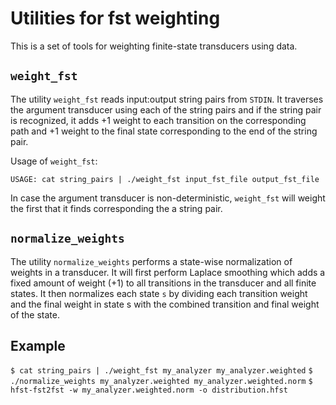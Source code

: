 Utilities for fst weighting
===========================

This is a set of tools for weighting finite-state transducers using data.

`weight_fst`
------------

The utility `weight_fst` reads input:output string pairs from `STDIN`. It traverses the argument transducer using each of the string pairs and if the string pair is recognized, it adds +1 weight to each transition on the corresponding path and +1 weight to the final state corresponding to the end of the string pair.

Usage of `weight_fst`:

`USAGE: cat string_pairs | ./weight_fst input_fst_file output_fst_file`

In case the argument transducer is non-deterministic, `weight_fst` will weight the first that it finds corresponding the a string pair. 

`normalize_weights`
-------------------

The utility `normalize_weights` performs a state-wise normalization of weights in a transducer. It will first perform Laplace smoothing which adds a fixed amount of weight (+1) to all transitions in the transducer and all finite states.
It then normalizes each state `s` by dividing each transition weight and the final weight in state s with the combined transition and final weight of the state.

Example
-------

`$ cat string_pairs | ./weight_fst my_analyzer my_analyzer.weighted` 
`$ ./normalize_weights my_analyzer.weighted my_analyzer.weighted.norm`
`$ hfst-fst2fst -w my_analyzer.weighted.norm -o distribution.hfst`

